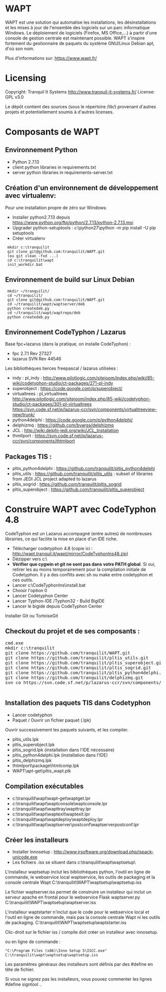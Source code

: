 WAPT
====

WAPT est une solution qui automatise les installations, les désinstallations et
les mises à jour de l'ensemble des logiciels sur un parc informatique Windows.
Le déploiement de logiciels (Firefox, MS Office,...) à partir d'une console de
gestion centrale est maintenant possible. WAPT s'inspire fortement du
gestionnaire de paquets du système GNU/Linux Debian apt, d'où son nom.

Plus d'informations sur: https://www.wapt.fr/

Licensing
=========

Copyright: Tranquil It Systems http://www.tranquil-it-systems.fr/
License: GPL v3.0

Le dépôt contient des sources (sous le répertoire /lib/)  provenant d'autres
projets et potentiellement soumis à d'autres licenses.


Composants de WAPT
==================

Environnement Python
--------------------

* Python 2.7.13
* client python libraries in requirements.txt
* server python libraries in requirements-server.txt

Création d'un environnement de développement avec virtualenv:
---------------------------------------------

Pour une installation propre de zéro sur Windows:

* Installer python2.7.13 depuis https://www.python.org/ftp/python/2.7.13/python-2.7.13.msi
* Upgrader python-setuptools : c:\python27\python -m pip install -U pip setuptools
* Créer virtualenv
```
 mkdir c:\tranquilit
 git clone git@github.com:tranquilit/WAPT.git
 (ou git clean -fxd ...)
 cd c:\tranquilit\wapt
 init_workdir.bat 
```

Environnement de build sur Linux Debian
---------------------------------------
```
 mkdir ~/tranquilit/
 cd ~/tranquilit/
 git clone git@github.com:tranquilit/WAPT.git
 cd ~/tranquilit/wapt/waptserver/deb
 python createdeb.py
 cd ~/tranquilit/wapt/waptrepo/deb
 python createdeb.py
```

Environnement CodeTyphon / Lazarus
---------------------
Base fpc+lazarus (dans la pratique, on installe CodeTyphon) : 

* fpc 2.7.1 Rev 27327
* lazarus SVN Rev 44546

Les bibliothèques tierces freepascal / lazarus utilisées : 

* indy : pl_indy : http://www.pilotlogic.com/sitejoom/index.php/wiki/85-wiki/codetyphon-studio/ct-packages/271-pl-indy
* superobject : https://code.google.com/p/superobject/
* virtualtrees : pl_virtualtrees http://www.pilotlogic.com/sitejoom/index.php/85-wiki/codetyphon-studio/ct-packages/301-pl-virtualtrees https://svn.code.sf.net/p/lazarus-ccr/svn/components/virtualtreeview-new/trunk/
* python4delphi : https://code.google.com/p/python4delphi/
* delphizmq : https://github.com/bvarga/delphizmq
* JCL : http://wiki.delphi-jedi.org/wiki/JCL_Installation
* thmtlport : https://svn.code.sf.net/p/lazarus-ccr/svn/components/thtmlport

Packages TIS : 
---------------
* pltis_python4delphi : https://github.com/tranquilit/pltis_python4delphi
* pltis_utils : https://github.com/tranquilit/pltis_utils : subset of libraries from JEDI JCL project adapted to lazarus
* pltis_sogrid : https://github.com/tranquilit/pltis_sogrid
* pltis_superobject : https://github.com/tranquilit/pltis_superobject

Construire WAPT avec CodeTyphon 4.8
================================

CodeTyphon est un Lazarus accompagné (entre autres) de nombreuses librairies, ce qui facilite la mise en place d'un IDE riche.

* Télécharger codetyphon 4.8 (copie ici : http://wapt.tranquil.it/wapt/mirror/CodeTyphonIns48.zip)
* Dézipper vers c:\
* **Vérifier que cygwin et git ne sont pas dans votre PATH global**. Si oui, retirer les au moins temporairement pour la compilation initiale de Codetyphon. Il y a des conflits avec sh ou make entre codetyphon et ces outils.
* Lancer c:\CodeTyphonIns\install.bat
* Choisir l'option 0
* Lancer Codetyphon Center
* Lancer Typhon-IDE /Typhon32 - Build BigIDE
* Lancer le bigide depuis CodeTyphon Center

Installer Git ou TortoiseGit

Checkout du projet et de ses composants :
------------
<pre>
cmd.exe
mkdir c:\tranquilit
git clone https://github.com/tranquilit/WAPT.git
git clone https://github.com/tranquilit/pltis_utils.git
git clone https://github.com/tranquilit/pltis_superobject.git
git clone https://github.com/tranquilit/pltis_sogrid.git
git clone https://github.com/tranquilit/pltis_python4delphi.git
git clone https://github.com/tranquilit/delphizmq.git
svn co https://svn.code.sf.net/p/lazarus-ccr/svn/components/thtmlport thtmlport

</pre>


Installation des paquets TIS dans Codetyphon
-------------------------

* Lancer codetyphon
* Paquet / Ouvrir un fichier paquet (.lpk)

Ouvrir successivement les paquets suivants, et les compiler.

* pltis_utils.lpk
* pltis_superobject.lpk
* pltis_sogrid.lpk (installation dans l'IDE nécessaire)
* pltis_python4delphi.lpk (installation dans l'IDE)
* pltis_delphizmq.lpk
* thtmlport\package\htmlcomp.lpk
* WAPT\apt-get\pltis_wapt.plk

Compilation exécutables 
----------------

* c:\tranquilit\wapt\wapt-get\waptget.lpr
* c:\tranquilit\wapt\waptconsole\waptconsole.lpr
* c:\tranquilit\wapt\wapttray\wapttray.lpr
* c:\tranquilit\wapt\waptexit\waptexit.lpr
* c:\tranquilit\wapt\waptdeploy\waptdeploy.lpr
* c:\tranquilit\wapt\waptserver\postconf\waptserverpostconf.lpr

Créer les installeurs
--------------------

* Installer Innosetup : http://www.jrsoftware.org/download.php/ispack-unicode.exe 
* Les fichiers .iss se situent dans c:\tranquilit\wapt\waptsetup\

L'installeur waptsetup inclut les bibliothèques python, l'outil en ligne de commande, le webservice local waptservice, les outils de packaging et la console centrale Wapt
 C:\tranquilit\WAPT\waptsetup\waptsetup.iss
 
Le fichier waptserver.iss permet de construire un installeur qui inclut un serveur apache en frontal pour le webservice Flask waptserver.py 
 C:\tranquilit\WAPT\waptsetup\waptserver.iss

L'installeur waptstarter n'inclut que le code pour le webservice local et l'outil en ligne de commande, mais pas la console centrale Wapt ni les outils de packaging.
 C:\tranquilit\WAPT\waptsetup\waptstarter.iss

Clic-droit sur le fichier iss / compile doit créer un installeur avec innosetup.

ou en ligne de commande :

```"C:\Program Files (x86)\Inno Setup 5\ISCC.exe" C:\tranquilit\wapt\waptsetup\waptsetup.iss```

Les paramètres généraux des installeurs sont définis par des #define en tête de fichier.

Si vous ne signez pas les installeurs, vous pouvez commenter les lignes #define signtool ..

